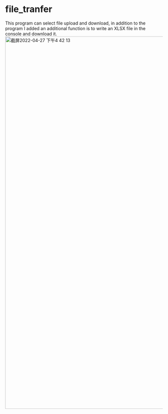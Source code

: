 # file_tranfer
This program can select file upload and download, in addition to the program I added an additional function is to write an XLSX file in the console and download it.
<img width="1189" alt="截屏2022-04-27 下午4 42 13" src="https://user-images.githubusercontent.com/104492611/165490149-ac31ec4a-f4ae-43dd-a247-f1c93ce9bc3a.png">
